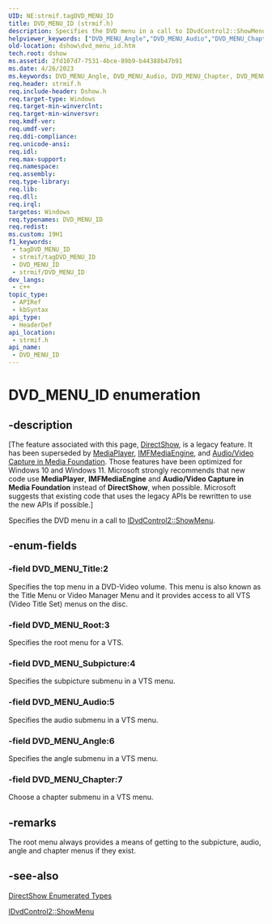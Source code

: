 ```yaml
---
UID: NE:strmif.tagDVD_MENU_ID
title: DVD_MENU_ID (strmif.h)
description: Specifies the DVD menu in a call to IDvdControl2::ShowMenu.
helpviewer_keywords: ["DVD_MENU_Angle","DVD_MENU_Audio","DVD_MENU_Chapter","DVD_MENU_ID","DVD_MENU_ID","DVD_MENU_ID enumeration [DirectShow]","DVD_MENU_IDEnumeration","DVD_MENU_Root","DVD_MENU_Subpicture","DVD_MENU_Title","dshow.dvd_menu_id","strmif/DVD_MENU_Angle","strmif/DVD_MENU_Audio","strmif/DVD_MENU_Chapter","strmif/DVD_MENU_ID","strmif/DVD_MENU_Root","strmif/DVD_MENU_Subpicture","strmif/DVD_MENU_Title"]
old-location: dshow\dvd_menu_id.htm
tech.root: dshow
ms.assetid: 2fd107d7-7531-4bce-89b9-b44388b47b91
ms.date: 4/26/2023
ms.keywords: DVD_MENU_Angle, DVD_MENU_Audio, DVD_MENU_Chapter, DVD_MENU_ID, DVD_MENU_ID , DVD_MENU_ID enumeration [DirectShow], DVD_MENU_IDEnumeration, DVD_MENU_Root, DVD_MENU_Subpicture, DVD_MENU_Title, dshow.dvd_menu_id, strmif/DVD_MENU_Angle, strmif/DVD_MENU_Audio, strmif/DVD_MENU_Chapter, strmif/DVD_MENU_ID, strmif/DVD_MENU_Root, strmif/DVD_MENU_Subpicture, strmif/DVD_MENU_Title
req.header: strmif.h
req.include-header: Dshow.h
req.target-type: Windows
req.target-min-winverclnt: 
req.target-min-winversvr: 
req.kmdf-ver: 
req.umdf-ver: 
req.ddi-compliance: 
req.unicode-ansi: 
req.idl: 
req.max-support: 
req.namespace: 
req.assembly: 
req.type-library: 
req.lib: 
req.dll: 
req.irql: 
targetos: Windows
req.typenames: DVD_MENU_ID
req.redist: 
ms.custom: 19H1
f1_keywords:
 - tagDVD_MENU_ID
 - strmif/tagDVD_MENU_ID
 - DVD_MENU_ID
 - strmif/DVD_MENU_ID
dev_langs:
 - c++
topic_type:
 - APIRef
 - kbSyntax
api_type:
 - HeaderDef
api_location:
 - strmif.h
api_name:
 - DVD_MENU_ID
---
```


# DVD_MENU_ID enumeration


## -description

\[The feature associated with this page, [DirectShow](/windows/win32/directshow/directshow), is a legacy feature. It has been superseded by [MediaPlayer](/uwp/api/Windows.Media.Playback.MediaPlayer), [IMFMediaEngine](/windows/win32/api/mfmediaengine/nn-mfmediaengine-imfmediaengine), and [Audio/Video Capture in Media Foundation](windows/win32/medfound/audio-video-capture-in-media-foundation). Those features have been optimized for Windows 10 and Windows 11. Microsoft strongly recommends that new code use **MediaPlayer**, **IMFMediaEngine** and **Audio/Video Capture in Media Foundation** instead of **DirectShow**, when possible. Microsoft suggests that existing code that uses the legacy APIs be rewritten to use the new APIs if possible.\]

Specifies the DVD menu in a call to <a href="/windows/desktop/api/strmif/nf-strmif-idvdcontrol2-showmenu">IDvdControl2::ShowMenu</a>.

## -enum-fields

### -field DVD_MENU_Title:2

Specifies the top menu in a DVD-Video volume. This menu is also known as the Title Menu or Video Manager Menu and it provides access to all VTS (Video Title Set) menus on the disc.

### -field DVD_MENU_Root:3

Specifies the root menu for a VTS.

### -field DVD_MENU_Subpicture:4

Specifies the subpicture submenu in a VTS menu.

### -field DVD_MENU_Audio:5

Specifies the audio submenu in a VTS menu.

### -field DVD_MENU_Angle:6

Specifies the angle submenu in a VTS menu.

### -field DVD_MENU_Chapter:7

Choose a chapter submenu in a VTS menu.

## -remarks

The root menu always provides a means of getting to the subpicture, audio, angle and chapter menus if they exist.

## -see-also

<a href="/windows/desktop/DirectShow/directshow-enumerated-types">DirectShow Enumerated Types</a>



<a href="/windows/desktop/api/strmif/nf-strmif-idvdcontrol2-showmenu">IDvdControl2::ShowMenu</a>
